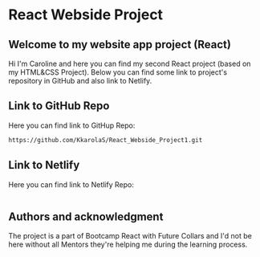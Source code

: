 # React Webside Project

## Welcome to my website app project (React)

Hi I'm Caroline and here you can find my second React project (based on my HTML&CSS Project).
Below you can find some link to project's repository in GitHub and also link to Netlify.

## Link to GitHub Repo

Here you can find link to GitHup Repo:

```bash
https://github.com/KkarolaS/React_Webside_Project1.git
```

## Link to Netlify

Here you can find link to Netlify Repo:

```bash

```

## Authors and acknowledgment

The project is a part of Bootcamp React with Future Collars and I'd not be here without all Mentors they're helping me during the learning process.
